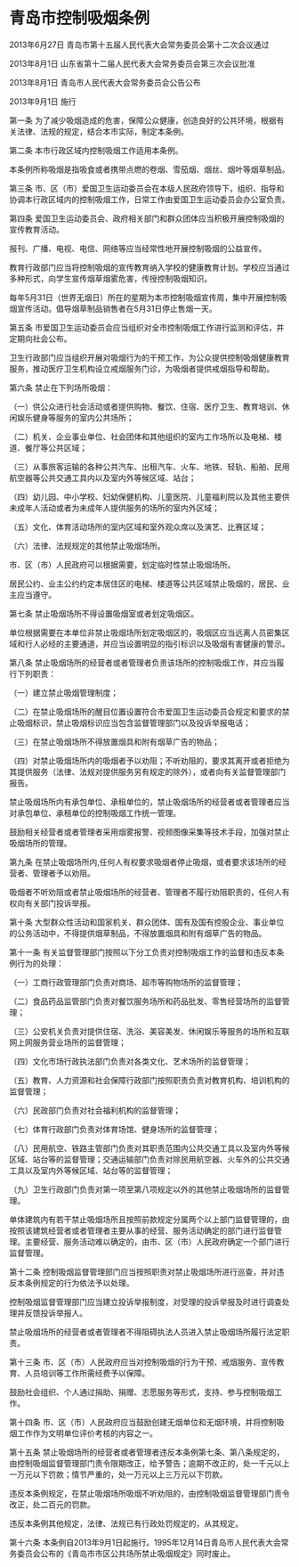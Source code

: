# 青岛市控制吸烟条例

2013年6月27日 青岛市第十五届人民代表大会常务委员会第十二次会议通过

2013年8月1日 山东省第十二届人民代表大会常务委员会第三次会议批准

2013年8月1日 青岛市人民代表大会常务委员会公告公布

2013年9月1日 施行

<!-- INFO END -->

第一条 为了减少吸烟造成的危害，保障公众健康，创造良好的公共环境，根据有关法律、法规的规定，结合本市实际，制定本条例。

第二条 本市行政区域内控制吸烟工作适用本条例。

本条例所称吸烟是指吸食或者携带点燃的卷烟、雪茄烟、烟丝、烟叶等烟草制品。

第三条 市、区（市）爱国卫生运动委员会在本级人民政府领导下，组织、指导和协调本行政区域内的控制吸烟工作，日常工作由爱国卫生运动委员会办公室负责。

第四条 爱国卫生运动委员会、政府相关部门和群众团体应当积极开展控制吸烟的宣传教育活动。

报刊、广播、电视、电信、网络等应当经常性地开展控制吸烟的公益宣传。

教育行政部门应当将控制吸烟的宣传教育纳入学校的健康教育计划。学校应当通过多种形式，向学生宣传烟草烟雾危害，传授控制吸烟知识。

每年5月31日（世界无烟日）所在的星期为本市控制吸烟宣传周，集中开展控制吸烟宣传活动。倡导烟草制品销售者在5月31日停止售烟一天。

第五条 市爱国卫生运动委员会应当组织对全市控制吸烟工作进行监测和评估，并定期向社会公布。

卫生行政部门应当组织开展对吸烟行为的干预工作，为公众提供控制吸烟健康教育服务，推动医疗卫生机构设立戒烟服务门诊，为吸烟者提供戒烟指导和帮助。

第六条 禁止在下列场所吸烟：

（一）供公众进行社会活动或者提供购物、餐饮、住宿、医疗卫生、教育培训、休闲娱乐健身等服务的室内公共场所；

（二）机关、企业事业单位、社会团体和其他组织的室内工作场所以及电梯、楼道、餐厅等公共区域；

（三）从事旅客运输的各种公共汽车、出租汽车、火车、地铁、轻轨、船舶、民用航空器等公共交通工具内以及室内外等候区域、站台；

（四）幼儿园、中小学校、妇幼保健机构、儿童医院、儿童福利院以及其他主要供未成年人活动或者为未成年人提供服务的场所的室内外区域；

（五）文化、体育活动场所的室内区域和室外观众席以及演艺、比赛区域；

（六）法律、法规规定的其他禁止吸烟场所。

市、区（市）人民政府可以根据需要，划定临时性禁止吸烟场所。

居民公约、业主公约约定本居住区的电梯、楼道等公共区域禁止吸烟的，居民、业主应当遵守。

第七条 禁止吸烟场所不得设置吸烟室或者划定吸烟区。

单位根据需要在本单位非禁止吸烟场所划定吸烟区的，吸烟区应当远离人员密集区域和行人必经的主要通道，并应当设置明显的指引标识以及吸烟有害健康的警示。

第八条 禁止吸烟场所的经营者或者管理者负责该场所的控制吸烟工作，并应当履行下列职责：

（一）建立禁止吸烟管理制度；

（二）在禁止吸烟场所的醒目位置设置符合市爱国卫生运动委员会规定和要求的禁止吸烟标识，禁止吸烟标识应当包含监督管理部门以及投诉举报电话；

（三）在禁止吸烟场所不得放置烟具和附有烟草广告的物品；

（四）对禁止吸烟场所内的吸烟者予以劝阻；不听劝阻的，要求其离开或者拒绝为其提供服务（法律、法规对提供服务另有规定的除外），或者向有关监督管理部门报告。

禁止吸烟场所内有承包单位、承租单位的，禁止吸烟场所的经营者或者管理者应当对承包单位、承租单位的控制吸烟工作统一管理。

鼓励相关经营者或者管理者采用烟雾报警、视频图像采集等技术手段，加强对禁止吸烟场所的管理。

第九条 在禁止吸烟场所内,任何人有权要求吸烟者停止吸烟，或者要求该场所的经营者、管理者予以劝阻。

吸烟者不听劝阻或者禁止吸烟场所的经营者、管理者不履行劝阻职责的，任何人有权向有关部门投诉举报。

第十条 大型群众性活动和国家机关、群众团体、国有及国有控股企业、事业单位的公务活动中，不得提供烟草制品，不得放置烟具和附有烟草广告的物品。

第十一条 有关监督管理部门按照以下分工负责对控制吸烟工作的监督和违反本条例行为的处理：

（一）工商行政管理部门负责对商场、超市等购物场所的监督管理；

（二）食品药品监管部门负责对餐饮服务场所和药品批发、零售经营场所的监督管理；

（三）公安机关负责对提供住宿、洗浴、美容美发、休闲娱乐等服务的场所和互联网上网服务营业场所的监督管理；

（四）文化市场行政执法部门负责对各类文化、艺术场所的监督管理；

（五）教育、人力资源和社会保障行政部门按照职责负责对教育机构、培训机构的监督管理；

（六）民政部门负责对社会福利机构的监督管理；

（七）体育行政部门负责对体育场馆、健身场所的监督管理；

（八）民用航空、铁路主管部门负责对其职责范围内公共交通工具以及室内外等候区域、站台等的监督管理；交通运输部门负责对除民用航空器、火车外的公共交通工具以及室内外等候区域、站台等的监督管理；

（九）卫生行政部门负责对第一项至第八项规定以外的其他禁止吸烟场所的监督管理。

单体建筑内有若干禁止吸烟场所且按照前款规定分属两个以上部门监督管理的，由按照该建筑经营者或者管理者主要从事的经营、服务活动确定的部门进行监督管理。主要经营、服务活动难以确定的，由市、区（市）人民政府确定一个部门进行监督管理。

第十二条 控制吸烟监督管理部门应当按照职责对禁止吸烟场所进行巡查，并对违反本条例规定的行为依法予以处理。

控制吸烟监督管理部门应当建立投诉举报制度，对受理的投诉举报及时进行调查处理并反馈投诉举报人。

禁止吸烟场所的经营者或者管理者不得阻碍执法人员进入禁止吸烟场所履行法定职责。

第十三条 市、区（市）人民政府应当对控制吸烟的行为干预、戒烟服务、宣传教育、人员培训等工作所需经费予以保障。

鼓励社会组织、个人通过捐助、捐赠、志愿服务等形式，支持、参与控制吸烟工作。

第十四条 市、区（市）人民政府应当鼓励创建无烟单位和无烟环境，并将控制吸烟工作作为文明单位评价考核的内容之一。

第十五条 禁止吸烟场所的经营者或者管理者违反本条例第七条、第八条规定的，由控制吸烟监督管理部门责令限期改正，给予警告；逾期不改正的，处一千元以上一万元以下罚款；情节严重的，处一万元以上三万元以下罚款。

违反本条例规定，在禁止吸烟场所吸烟不听劝阻的，由控制吸烟监督管理部门责令改正，处二百元的罚款。

违反本条例其他规定，法律、法规已有行政处罚规定的，从其规定。

第十六条 本条例自2013年9月1日起施行。1995年12月14日青岛市人民代表大会常务委员会公布的《青岛市市区公共场所禁止吸烟规定》同时废止。